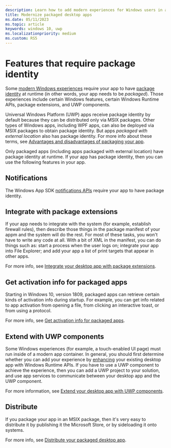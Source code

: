 ```yaml
---
description: Learn how to add modern experiences for Windows users in a desktop app that you have packaged in a Windows app package.
title: Modernize packaged desktop apps
ms.date: 05/11/2023
ms.topic: article
keywords: windows 10, uwp
ms.localizationpriority: medium
ms.custom: RS5
---
```


# Features that require package identity

Some [modern Windows experiences](./index.md) require your app to have [package identity](/uwp/schemas/appxpackage/uapmanifestschema/element-identity) at runtime (in other words, your app needs to be *packaged*). Those experiences include certain Windows features, certain Windows Runtime APIs, package extensions, and UWP components.

Universal Windows Platform (UWP) apps receive package identity by default because they can be distributed only via MSIX packages. Other types of Windows apps, including WPF apps, can also be deployed via MSIX packages to obtain package identity. But apps *packaged with external location* also has package identity. For more info about these terms, see [Advantages and disadvantages of packaging your app](/windows/apps/package-and-deploy/).

Only packaged apps (including apps packaged with external location) have package identity at runtime. If your app has package identity, then you can use the following features in your app.

## Notifications

The Windows App SDK [notifications APIs](/windows/windows-app-sdk/api/winrt/microsoft.windows.appnotifications.appnotificationmanager) require your app to have package identity.

## Integrate with package extensions

If your app needs to integrate with the system (for example, establish firewall rules), then describe those things in the package manifest of your appm and the system will do the rest. For most of these tasks, you won't have to write any code at all. With a bit of XML in the manifest, you can do things such as: start a process when the user logs on; integrate your app into File Explorer; and add your app a list of print targets that appear in other apps.

For more info, see [Integrate your desktop app with package extensions](desktop-to-uwp-extensions.md).

## Get activation info for packaged apps

Starting in Windows 10, version 1809, packaged apps can retrieve certain kinds of activation info during startup. For example, you can get info related to app activation from opening a file, from clicking an interactive toast, or from using a protocol.

For more info, see [Get activation info for packaged apps](get-activation-info-for-packaged-apps.md).

## Extend with UWP components

Some Windows experiences (for example, a touch-enabled UI page) must run inside of a modern app container. In general, you should first determine whether you can add your experience by [enhancing](desktop-to-uwp-enhance.md) your existing desktop app with Windows Runtime APIs. If you have to use a UWP component to achieve the experience, then you can add a UWP project to your solution, and use app services to communicate between your desktop app and the UWP component.

For more information, see [Extend your desktop app with UWP components](desktop-to-uwp-extend.md).

## Distribute

If you package your app in an MSIX package, then it's very easy to distribute it by publishing it the Microsoft Store, or by sideloading it onto systems.

For more info, see [Distribute your packaged desktop app](desktop-to-uwp-distribute.md).

